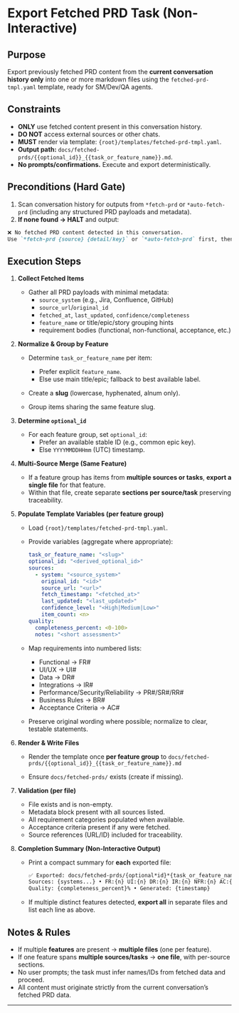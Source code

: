 # Export Fetched PRD Task (Non-Interactive)

## Purpose

Export previously fetched PRD content from the **current conversation history only** into one or more markdown files using the `fetched-prd-tmpl.yaml` template, ready for SM/Dev/QA agents.

## Constraints

- **ONLY** use fetched content present in this conversation history.
- **DO NOT** access external sources or other chats.
- **MUST** render via template: `{root}/templates/fetched-prd-tmpl.yaml`.
- **Output path:** `docs/fetched-prds/{{optional_id}}_{{task_or_feature_name}}.md`.
- **No prompts/confirmations.** Execute and export deterministically.

## Preconditions (Hard Gate)

1. Scan conversation history for outputs from `*fetch-prd` or `*auto-fetch-prd` (including any structured PRD payloads and metadata).
2. **If none found → HALT** and output:

```markdown
❌ No fetched PRD content detected in this conversation.
Use `*fetch-prd {source} {detail/key}` or `*auto-fetch-prd` first, then rerun `*export-prd`.
```

## Execution Steps

1. **Collect Fetched Items**
   - Gather all PRD payloads with minimal metadata:
     - `source_system` (e.g., Jira, Confluence, GitHub)
     - `source_url`/`original_id`
     - `fetched_at`, `last_updated`, `confidence/completeness`
     - `feature_name` or title/epic/story grouping hints
     - requirement bodies (functional, non-functional, acceptance, etc.)

2. **Normalize & Group by Feature**
   - Determine `task_or_feature_name` per item:
     - Prefer explicit `feature_name`.
     - Else use main title/epic; fallback to best available label.

   - Create a **slug** (lowercase, hyphenated, alnum only).
   - Group items sharing the same feature slug.

3. **Determine `optional_id`**
   - For each feature group, set `optional_id`:
     - Prefer an available stable ID (e.g., common epic key).
     - Else `YYYYMMDDHHmm` (UTC) timestamp.

4. **Multi-Source Merge (Same Feature)**
   - If a feature group has items from **multiple sources or tasks**, **export a single file** for that feature.
   - Within that file, create separate **sections per source/task** preserving traceability.

5. **Populate Template Variables (per feature group)**
   - Load `{root}/templates/fetched-prd-tmpl.yaml`.
   - Provide variables (aggregate where appropriate):

     ```yaml
     task_or_feature_name: "<slug>"
     optional_id: "<derived_optional_id>"
     sources:
       - system: "<source_system>"
         original_id: "<id>"
         source_url: "<url>"
         fetch_timestamp: "<fetched_at>"
         last_updated: "<last_updated>"
         confidence_level: "<High|Medium|Low>"
         item_count: <n>
     quality:
       completeness_percent: <0-100>
       notes: "<short assessment>"
     ```

   - Map requirements into numbered lists:
     - Functional → FR#
     - UI/UX → UI#
     - Data → DR#
     - Integrations → IR#
     - Performance/Security/Reliability → PR#/SR#/RR#
     - Business Rules → BR#
     - Acceptance Criteria → AC#

   - Preserve original wording where possible; normalize to clear, testable statements.

6. **Render & Write Files**
   - Render the template once **per feature group** to `docs/fetched-prds/{{optional_id}}_{{task_or_feature_name}}.md`

   - Ensure `docs/fetched-prds/` exists (create if missing).

7. **Validation (per file)**
   - File exists and is non-empty.
   - Metadata block present with all sources listed.
   - All requirement categories populated when available.
   - Acceptance criteria present if any were fetched.
   - Source references (URL/ID) included for traceability.

8. **Completion Summary (Non-Interactive Output)**
   - Print a compact summary for **each** exported file:

     ```markdown
     ✅ Exported: docs/fetched-prds/{optional*id}*{task_or_feature_name}.md
     Sources: {systems...} • FR:{n} UI:{n} DR:{n} IR:{n} NFR:{n} AC:{n} BR:{n}
     Quality: {completeness_percent}% • Generated: {timestamp}
     ```

   - If multiple distinct features detected, **export all** in separate files and list each line as above.

## Notes & Rules

- If multiple **features** are present → **multiple files** (one per feature).
- If one feature spans **multiple sources/tasks** → **one file**, with per-source sections.
- No user prompts; the task must infer names/IDs from fetched data and proceed.
- All content must originate strictly from the current conversation’s fetched PRD data.

---
